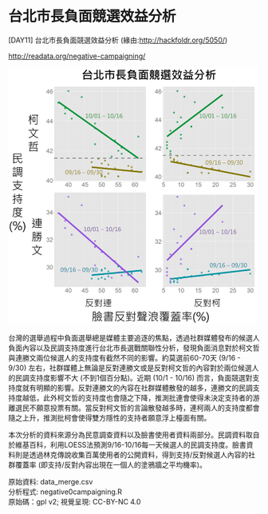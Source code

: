 台北市長負面競選效益分析
=======
[DAY11] 台北市長負面競選效益分析 (緣由:http://hackfoldr.org/5050/)

http://readata.org/negative-campaigning/

<img src="negative-campaigning.png" alt="台北市長負面競選效益分析" width="500" height="514" />

台灣的選舉過程中負面選舉總是媒體主要追逐的焦點，透過社群媒體發布的候選人負面內容以及民調支持度進行台北市長選戰關聯性分析，發現負面消息對於柯文哲與連勝文兩位候選人的支持度有截然不同的影響。約莫選前60-70天 (9/16 - 9/30) 左右，社群媒體上無論是反對連勝文或是反對柯文哲的內容對於兩位候選人的民調支持度影響不大 (不到1個百分點)。近期 (10/1 - 10/16) 而言，負面競選對支持度就有明顯的影響。反對連勝文的內容在社群媒體散發的越多，連勝文的民調支持度越低，此外柯文哲的支持度也會隨之下降，推測批連會使得未決定支持者的游離選民不願意投票有關。當反對柯文哲的言論散發越多時，連柯兩人的支持度都會隨之上升，推測批柯會使得雙方隱性的支持者願意浮上檯面有關。

本次分析的資料來源分為民意調查資料以及臉書使用者資料兩部分。民調資料取自於維基百科，利用LOESS法預測9/16-10/16每一天候選人的民調支持度。臉書資料則是透過林克傳說收集百萬使用者的公開資料，得到支持/反對候選人內容的社群覆蓋率 (即支持/反對內容出現在一個人的塗鴉牆之平均機率)。

原始資料: data_merge.csv  
分析程式: negative0campaigning.R  
原始碼：gpl v2; 視覺呈現: CC-BY-NC 4.0  